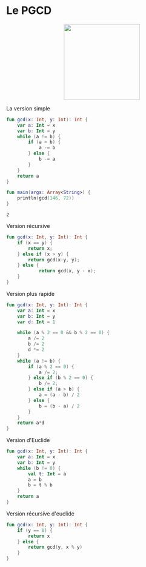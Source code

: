 # Le PGCD

<center>
<img src="../images/euclid.jpg" width="200">
</center>

La version simple

``` kotlin
fun gcd(x: Int, y: Int): Int {
	var a: Int = x
	var b: Int = y
    while (a != b) {
        if (a > b) {
            a -= b
        } else {
            b -= a
        }
	}
    return a
}

fun main(args: Array<String>) {
	println(gcd(146, 72))
}
```

```
2
```

Version récursive

```kotlin
fun gcd(x: Int, y: Int): Int {
    if (x == y) {
        return x;
    } else if (x > y) {
        return gcd(x-y, y);
    } else {
    		return gcd(x, y - x);
    }
}
```

Version plus rapide

``` kotlin
fun gcd(x: Int, y: Int): Int {
	var a: Int = x
	var b: Int = y
    var d: Int = 1

    while (a % 2 == 0 && b % 2 == 0) {
        a /= 2
        b /= 2
        d *= 2
    }
    while (a != b) {
        if (a % 2 == 0) {
            a /= 2;
        } else if (b % 2 == 0) {
            b /= 2;
        } else if (a > b) {
            a = (a - b) / 2
        } else {
            b = (b - a) / 2
        }
	}
    return a*d
}
```

Version d'Euclide

``` kotlin
fun gcd(x: Int, y: Int): Int {
	var a: Int = x
	var b: Int = y
	while (b != 0) {
		val t: Int = a
		a = b
		b = t % b
	}
	return a
}
```

Version récursive d'euclide

``` kotlin
fun gcd(x: Int, y: Int): Int {
	if (y == 0) {
		return x
	} else {
		return gcd(y, x % y)
	}
}
```
